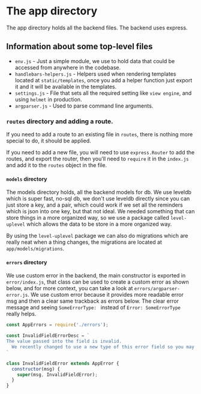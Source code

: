# The app directory

The app directory holds all the backend files. The backend uses
express.

## Information about some top-level files

  * `env.js` - Just a simple module, we use to hold
  data that could be accessed from anywhere in the codebase.
  * `handlebars-helpers.js` - Helpers used when rendering templates located at
  `static/templates`, once you add a helper function just export it and it will
  be available in the templates.
  * `settings.js` - File that sets all the required setting like `view engine`,
  and using `helmet` in production.
  * `argparser.js` - Used to parse command line arguments.

### `routes` directory and adding a route.
If you need to add a route to an existing file in `routes`, there is nothing
more special to do, it should be applied.

If you need to add a new file, you will need to use `express.Router` to add
the routes, and export the router, then you'll need to `require` it in the `index.js`
and add it to the `routes` object in the file.

#### `models` directory
The models directory holds, all the backend models for db. We use
leveldb which is super fast, no-sql db, we don't use leveldb directly
since you can just store a key, and a pair, which could work if we set all the
reminders which is json into one key, but that not ideal. We needed something
that can store things in a more organized way, so we use a package called `level-uplevel`
which allows the data to be store in a more organized way.

By using the `level-uplevel` package we can also do migrations which are really neat
when a thing changes, the migrations are located at `app/models/migrations`.

#### `errors` directory

We use custom error in the backend, the main constructor is exported
in `error/index.js`, that class can be used to create a custom error
as shown below, and for more context, you can take a look at `errors/argparser-error.js`.
We use custom error because it provides more readable error msg and then a clear same trackback
as errors below. The clear error message and seeing `SomeErrorType: ` instead of `Error: SomeErrorType`
really helps.

```javascript
const AppErrors = require('./errors');

const InvalidFieldErrorDesc = `
The value passed into the field is invalid.
  We recently changed to use a new type of this error field so you may need to adjust your code accordingly.
`

class InvalidFieldError extends AppError {
  constructor(msg) {
    super(msg, InvalidFieldError);
  }
}
```
